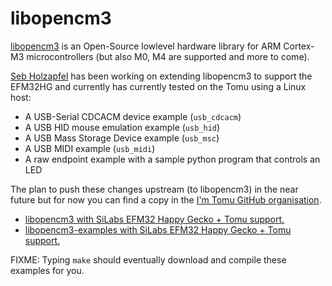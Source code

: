# libopencm3

[libopencm3](http://libopencm3.org/) is an Open-Source lowlevel hardware
library for ARM Cortex-M3 microcontrollers (but also M0, M4 are supported and
more to come).

[Seb Holzapfel](https://github.com/schnommus) has been working on extending
libopencm3 to support the EFM32HG and currently has currently tested on the
Tomu using a Linux host:

 * A USB-Serial CDCACM device example (`usb_cdcacm`)
 * A USB HID mouse emulation example (`usb_hid`)
 * A USB Mass Storage Device example (`usb_msc`)
 * A USB MIDI example (`usb_midi`)
 * A raw endpoint example with a sample python program that controls an LED

The plan to push these changes upstream (to libopencm3) in the near future but
for now you can find a copy in the
[I'm Tomu GitHub organisation](https://github.com/im-tomu).

 * [libopencm3 with SiLabs EFM32 Happy Gecko + Tomu support.](https://github.com/im-tomu/libopencm3)
 * [libopencm3-examples with SiLabs EFM32 Happy Gecko + Tomu support.](https://github.com/im-tomu/libopencm3-examples)

FIXME: Typing `make` should eventually download and compile these examples for
you.
